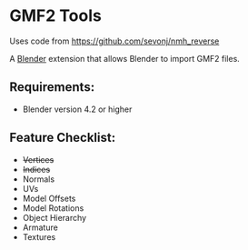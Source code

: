 # GMF2 Tools

Uses code from https://github.com/sevonj/nmh_reverse

A [Blender](https://www.blender.org) extension that allows Blender to import GMF2 files.

## Requirements:
- Blender version 4.2 or higher

## Feature Checklist:
- ~~Vertices~~
- ~~Indices~~
- Normals
- UVs
- Model Offsets
- Model Rotations
- Object Hierarchy
- Armature
- Textures
